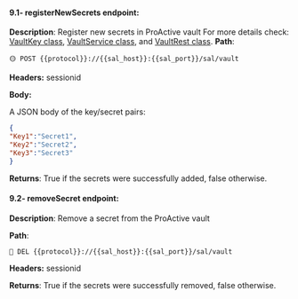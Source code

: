 #### 9.1- registerNewSecrets endpoint:

**Description**: Register new secrets in ProActive vault For more details check: [VaultKey class](https://github.com/ow2-proactive/scheduling-abstraction-layer/blob/master/sal-common/src/main/java/org/ow2/proactive/sal/model/VaultKey.java), [VaultService class](https://github.com/ow2-proactive/scheduling-abstraction-layer/blob/master/sal-service/src/main/java/org/ow2/proactive/sal/service/service/VaultService.java), and [VaultRest class](https://github.com/ow2-proactive/scheduling-abstraction-layer/blob/master/sal-service/src/main/java/org/ow2/proactive/sal/service/rest/VaultRest.java). **Path**:

```text
🟡 POST {{protocol}}://{{sal_host}}:{{sal_port}}/sal/vault
```

**Headers:** sessionid

**Body:**

A JSON body of the key/secret pairs:

```json
{
"Key1":"Secret1",
"Key2":"Secret2",
"Key3":"Secret3"
}
```

**Returns**: True if the secrets were successfully added, false otherwise.

#### 9.2- removeSecret endpoint:

**Description**: Remove a secret from the ProActive vault

**Path**:

```text
🔴 DEL {{protocol}}://{{sal_host}}:{{sal_port}}/sal/vault
```

**Headers:** sessionid

**Returns**: True if the secrets were successfully removed, false otherwise.